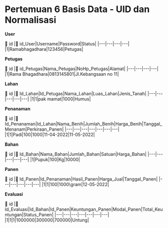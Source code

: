 # Pertemuan 6 Basis Data - UID dan Normalisasi 

 **User**
  
  🔑 id
  |🔑 id_User|Username|Password|Status|
  |---|---|---|---|
  |1|Ramabhagadhara|123456|Petugas|
  
  
   **Petugas**
  
  🔑 id
  |🔑 id_Petugas|Nama_Petugas|NoHp_Petugas|Alamat|
  |---|---|---|---|
  |1|Rama Bhagadhara|0813145801|Jl.Kebangsaan no 11|
  
  
   **Lahan**
  
  🔑 id
  |🔑 Id_Lahan|Id_Petugas|Nama_Lahan|Luas_Lahan|Jenis_Tanah|
  |---|---|---|---|---|
  |1|1|pak mamat|1000|Humus|
  
  
   **Penanaman**
  
  🔑 id
  |🔑 Id_Penanaman|Id_Lahan|Nama_Benih|Jumlah_Benih|Harga_Benih|Tanggal_Menanam|Perkiraan_Panen|
  |---|---|---|---|---|---|---|
  |1|1|Padi|100|1000|11-04-2022|11-05-2022|
  
   **Bahan**
  
  🔑 id
  |🔑 Id_Bahan|Nama_Bahan|Jumlah_Bahan|Satuan|Harga_Bahan|
  |---|---|---|---|---|
  |1|Pupuk|100|Kg|10000|
  
  **Panen**
  
  🔑 id
  |🔑 Id_Panen|Id_Penanaman|Hasil_Panen|Harga_Jual|Tanggal_Panen|
  |---|---|---|---|---|
  |1|1|100|1000\gram|12-05-2022|
  
  
  **Evaluasi**
  
  🔑 id
  |🔑 Id_Evaluasi|Id_Bahan|Id_Panen|Keuntungan_Panen|Modal_Panen|Total_Keuntungan|Status_Panen|
  |---|---|---|---|---|---|---|
  |1|1|1|1000000|300000|700000|Untung|

